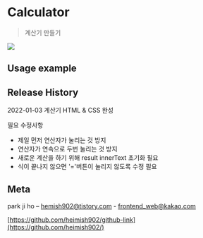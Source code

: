# Calculator

> 계산기 만들기

<!-- <img src="https://img.shields.io/badge/-HTML5-E34F26?style=flat&logo=HTML5" />
<img src="https://img.shields.io/badge/-CSS3-1572B6?style=flat&logo=CSS3" />
<img src="https://img.shields.io/badge/-jQuery-0769AD?style=flat&logo=jQuery" /> -->

![](header.png)

## Usage example

## Release History

2022-01-03 계산기 HTML & CSS 완성

필요 수정사항

- 제일 먼저 연산자가 눌리는 것 방지
- 연산자가 연속으로 두번 눌리는 것 방지
- 새로운 계산을 하기 위해 result innerText 초기화 필요
- 식이 끝나지 않으면 '='버튼이 눌리지 않도록 수정 필요

## Meta

park ji ho – [hemish902@tistory.com](https://heimish902@tistory.com) - frontend_web@kakao.com

[https://github.com/heimish902/github-link](https://github.com/heimish902/)
